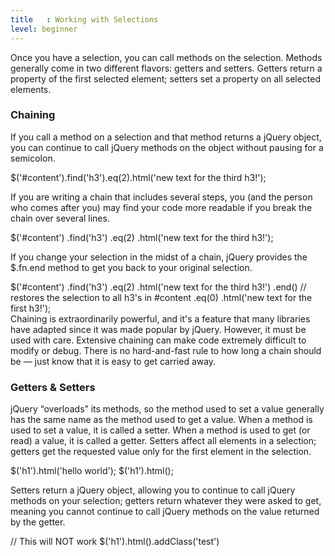 ```yaml
---
title   : Working with Selections
level: beginner
---
```

Once you have a selection, you can call methods on the selection. 
Methods generally come in two different flavors: getters and setters. 
Getters return a property of the first selected element; setters set a property on all selected elements.

### Chaining

If you call a method on a selection and that method returns a jQuery object, 
you can continue to call jQuery methods on the object without pausing for a semicolon.

<javascript caption="Chaining">
$('#content').find('h3').eq(2).html('new text for the third h3!');
</javascript>

If you are writing a chain that includes several steps, you (and the person who
comes after you) may find your code more readable if you break the chain over
several lines.

<javascript caption="Formatting chained code">
$('#content')
  .find('h3')
  .eq(2)
  .html('new text for the third h3!');
</javascript>

If you change your selection in the midst of a chain, jQuery provides the
$.fn.end method to get you back to your original selection.

<javascript caption="Restoring your original selection using $.fn.end">
$('#content')
  .find('h3')
  .eq(2)
      .html('new text for the third h3!')
  .end() // restores the selection to all h3's in #content
  .eq(0)
      .html('new text for the first h3!');
</javascript>

<div class="note" markdown="1">
Chaining is extraordinarily powerful, and it's
a feature that many libraries have adapted since it was made popular by jQuery.
However, it must be used with care. Extensive chaining can make code extremely
difficult to modify or debug.  There is no hard-and-fast rule to how long a
chain should be — just know that it is easy to get carried away.
</div>

### Getters & Setters

jQuery “overloads” its methods, so the method used to set a value generally has the same name as the method used to get a value. 
When a method is used to set a value, it is called a setter. 
When a method is used to get (or read) a value, it is called a getter. 
Setters affect all elements in a selection; getters get the requested value only for the first element in the selection.

<javascript caption="The $.fn.html method used as a setter">
    $('h1').html('hello world');
</javascript>

<javascript caption="The html method used as a getter">
    $('h1').html();
</javascript>

Setters return a jQuery object, allowing you to continue to call jQuery methods on your selection; 
getters return whatever they were asked to get, meaning you cannot continue to call jQuery methods on the value returned by the getter.

<javascript caption="Attempting to call a jQuery method after calling a getter">
    // This will NOT work
    $('h1').html().addClass('test')
</javascript>
